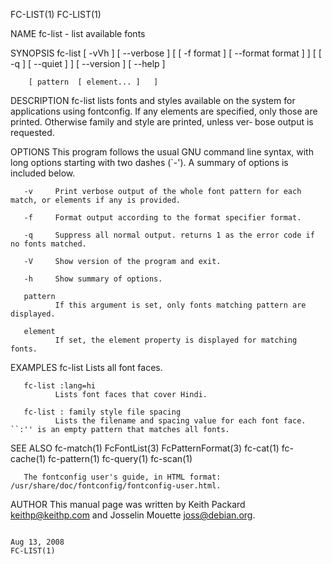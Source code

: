 FC-LIST(1)                                                                                                                                                                                         FC-LIST(1)

NAME
       fc-list - list available fonts

SYNOPSIS
       fc-list [ -vVh ]  [ --verbose ]  [  [ -f format ]  [ --format format ]  ]  [  [ -q ]  [ --quiet ]  ]  [ --version ]  [ --help ]

        [ pattern  [ element... ]   ]

DESCRIPTION
       fc-list lists fonts and styles available on the system for applications using fontconfig.  If any elements are specified, only those are printed.  Otherwise family and style are printed, unless ver‐
       bose output is requested.

OPTIONS
       This program follows the usual GNU command line syntax, with long options starting with two dashes (`-'). A summary of options is included below.

       -v     Print verbose output of the whole font pattern for each match, or elements if any is provided.

       -f     Format output according to the format specifier format.

       -q     Suppress all normal output. returns 1 as the error code if no fonts matched.

       -V     Show version of the program and exit.

       -h     Show summary of options.

       pattern
              If this argument is set, only fonts matching pattern are displayed.

       element
              If set, the element property is displayed for matching fonts.

EXAMPLES
       fc-list
              Lists all font faces.

       fc-list :lang=hi
              Lists font faces that cover Hindi.

       fc-list : family style file spacing
              Lists the filename and spacing value for each font face. ``:'' is an empty pattern that matches all fonts.

SEE ALSO
       fc-match(1) FcFontList(3) FcPatternFormat(3) fc-cat(1) fc-cache(1) fc-pattern(1) fc-query(1) fc-scan(1)

       The fontconfig user's guide, in HTML format: /usr/share/doc/fontconfig/fontconfig-user.html.

AUTHOR
       This manual page was written by Keith Packard <keithp@keithp.com> and Josselin Mouette <joss@debian.org>.

                                                                                                 Aug 13, 2008                                                                                      FC-LIST(1)
